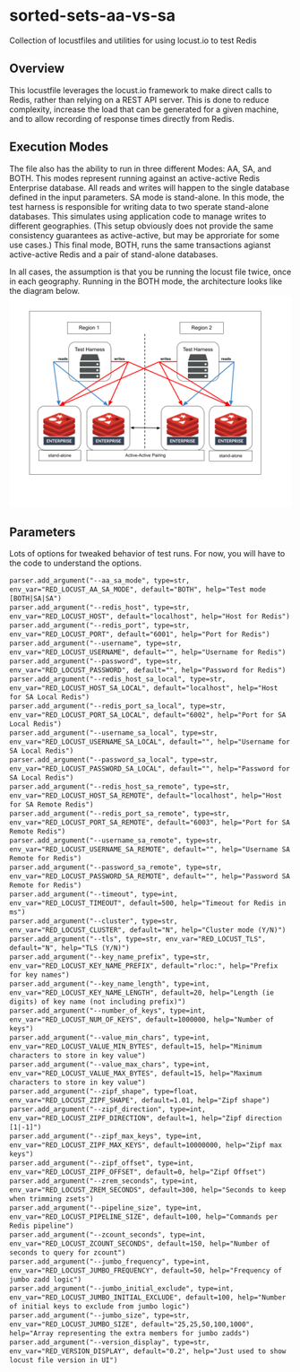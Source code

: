 # sorted-sets-aa-vs-sa
Collection of locustfiles and utilities for using locust.io to test Redis

## Overview
This locustfile leverages the locust.io framework to make direct calls to Redis, rather than relying on a REST API server.  This is done to reduce complexity, increase the load that can be generated for a given machine, and to allow recording of response times directly from Redis.

## Execution Modes
The file also has the ability to run in three different Modes: AA, SA, and BOTH.  This modes represent running against an active-active Redis Enterprise database.  All reads and writes will happen to the single database defined in the input parameters.  SA mode is stand-alone.  In this mode, the test harness is responsible for writing data to two sperate stand-alone databases.  This simulates using application code to manage writes to different geographies.  (This setup obviously does not provide the same consistency guarantees as active-active, but may be approriate for some use cases.)  This final mode, BOTH, runs the same transactions agianst active-active Redis and a pair of stand-alone databases.

In all cases, the assumption is that you be running the locust file twice, once in each geography.  Running in the BOTH mode, the architecture looks like the diagram below.
![sorted-sets-aa-va-sa-both-mode](resources/images/sorted-sets-aa-vs-sa-both-mode.png)

## Parameters

Lots of options for tweaked behavior of test runs.  For now, you will have to the code to understand the options.

    parser.add_argument("--aa_sa_mode", type=str, env_var="RED_LOCUST_AA_SA_MODE", default="BOTH", help="Test mode [BOTH|SA|SA")
    parser.add_argument("--redis_host", type=str, env_var="RED_LOCUST_HOST", default="localhost", help="Host for Redis")
    parser.add_argument("--redis_port", type=str, env_var="RED_LOCUST_PORT", default="6001", help="Port for Redis")
    parser.add_argument("--username", type=str, env_var="RED_LOCUST_USERNAME", default="", help="Username for Redis")
    parser.add_argument("--password", type=str, env_var="RED_LOCUST_PASSWORD", default="", help="Password for Redis")
    parser.add_argument("--redis_host_sa_local", type=str, env_var="RED_LOCUST_HOST_SA_LOCAL", default="localhost", help="Host for SA Local Redis")
    parser.add_argument("--redis_port_sa_local", type=str, env_var="RED_LOCUST_PORT_SA_LOCAL", default="6002", help="Port for SA Local Redis")
    parser.add_argument("--username_sa_local", type=str, env_var="RED_LOCUST_USERNAME_SA_LOCAL", default="", help="Username for SA Local Redis")
    parser.add_argument("--password_sa_local", type=str, env_var="RED_LOCUST_PASSWORD_SA_LOCAL", default="", help="Password for SA Local Redis")
    parser.add_argument("--redis_host_sa_remote", type=str, env_var="RED_LOCUST_HOST_SA_REMOTE", default="localhost", help="Host for SA Remote Redis")
    parser.add_argument("--redis_port_sa_remote", type=str, env_var="RED_LOCUST_PORT_SA_REMOTE", default="6003", help="Port for SA Remote Redis")
    parser.add_argument("--username_sa_remote", type=str, env_var="RED_LOCUST_USERNAME_SA_REMOTE", default="", help="Username SA Remote for Redis")
    parser.add_argument("--password_sa_remote", type=str, env_var="RED_LOCUST_PASSWORD_SA_REMOTE", default="", help="Password SA Remote for Redis")
    parser.add_argument("--timeout", type=int, env_var="RED_LOCUST_TIMEOUT", default=500, help="Timeout for Redis in ms")
    parser.add_argument("--cluster", type=str, env_var="RED_LOCUST_CLUSTER", default="N", help="Cluster mode (Y/N)")
    parser.add_argument("--tls", type=str, env_var="RED_LOCUST_TLS", default="N", help="TLS (Y/N)")
    parser.add_argument("--key_name_prefix", type=str, env_var="RED_LOCUST_KEY_NAME_PREFIX", default="rloc:", help="Prefix for key names")
    parser.add_argument("--key_name_length", type=int, env_var="RED_LOCUST_KEY_NAME_LENGTH", default=20, help="Length (ie digits) of key name (not including prefix)")
    parser.add_argument("--number_of_keys", type=int, env_var="RED_LOCUST_NUM_OF_KEYS", default=1000000, help="Number of keys")
    parser.add_argument("--value_min_chars", type=int, env_var="RED_LOCUST_VALUE_MIN_BYTES", default=15, help="Minimum characters to store in key value")
    parser.add_argument("--value_max_chars", type=int, env_var="RED_LOCUST_VALUE_MAX_BYTES", default=15, help="Maximum characters to store in key value")
    parser.add_argument("--zipf_shape", type=float, env_var="RED_LOCUST_ZIPF_SHAPE", default=1.01, help="Zipf shape")
    parser.add_argument("--zipf_direction", type=int, env_var="RED_LOCUST_ZIPF_DIRECTION", default=1, help="Zipf direction [1|-1]")
    parser.add_argument("--zipf_max_keys", type=int, env_var="RED_LOCUST_ZIPF_MAX_KEYS", default=10000000, help="Zipf max keys")
    parser.add_argument("--zipf_offset", type=int, env_var="RED_LOCUST_ZIPF_OFFSET", default=0, help="Zipf Offset")
    parser.add_argument("--zrem_seconds", type=int, env_var="RED_LOCUST_ZREM_SECONDS", default=300, help="Seconds to keep when trimming zsets")
    parser.add_argument("--pipeline_size", type=int, env_var="RED_LOCUST_PIPELINE_SIZE", default=100, help="Commands per Redis pipeline")
    parser.add_argument("--zcount_seconds", type=int, env_var="RED_LOCUST_ZCOUNT_SECONDS", default=150, help="Number of seconds to query for zcount")
    parser.add_argument("--jumbo_frequency", type=int, env_var="RED_LOCUST_JUMBO_FREQUENCY", default=50, help="Frequency of jumbo zadd logic")
    parser.add_argument("--jumbo_initial_exclude", type=int, env_var="RED_LOCUST_JUMBO_INITIAL_EXCLUDE", default=100, help="Number of initial keys to exclude from jumbo logic")
    parser.add_argument("--jumbo_size", type=str, env_var="RED_LOCUST_JUMBO_SIZE", default="25,25,50,100,1000", help="Array representing the extra members for jumbo zadds")
    parser.add_argument("--version_display", type=str, env_var="RED_VERSION_DISPLAY", default="0.2", help="Just used to show locust file version in UI")